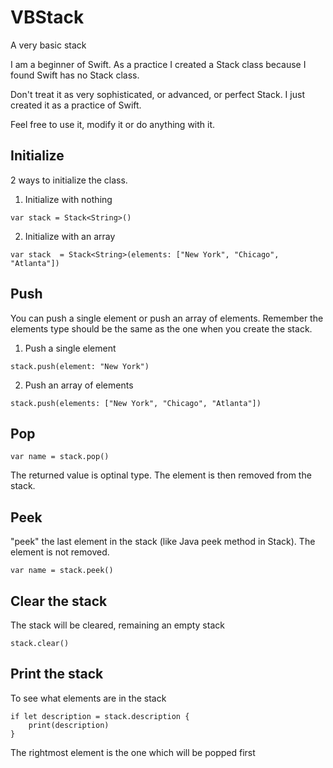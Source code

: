 # VBStack
A very basic stack

I am a beginner of Swift. As a practice I created a Stack class because I found Swift has no Stack class.

Don't treat it as very sophisticated, or advanced, or perfect Stack. I just created it as a practice of Swift.

Feel free to use it, modify it or do anything with it.

## Initialize

2 ways to initialize the class. 
1. Initialize with nothing

```
var stack = Stack<String>()
```

2. Initialize with an array

```
var stack  = Stack<String>(elements: ["New York", "Chicago", "Atlanta"])
```

## Push
You can push a single element or push an array of elements. Remember the elements type should be the same as the one when you create the stack.
1. Push a single element
```
stack.push(element: "New York")
```

2. Push an array of elements
```
stack.push(elements: ["New York", "Chicago", "Atlanta"])
```

## Pop
```
var name = stack.pop()
```
The returned value is optinal type. The element is then removed from the stack.

## Peek
"peek" the last element in the stack (like Java peek method in Stack). The element is not removed.
```
var name = stack.peek()
```

## Clear the stack
The stack will be cleared, remaining an empty stack
```
stack.clear()
```

## Print the stack
To see what elements are in the stack
```
if let description = stack.description {
    print(description)
}
```
The rightmost element is the one which will be popped first
